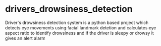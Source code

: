 # drivers_drowsiness_detection
Driver's drowsiness detection system is a python based project which detects eye movements using facial landmark detetion and calculates eye aspect ratio to identify drowsiness and if the driver is sleepy or drowsy it gives an alert alarm

